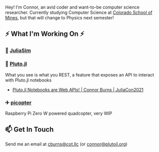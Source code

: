 Hey! I'm Connor, an avid coder and want-to-be computer science researcher. Currently studying Computer Science at [Colorado School of Mines](https://www.mines.edu/), but that will change to Physics next semester!

## ⚡ What I'm Working On ⚡
### 🧪 [JuliaSim](https://juliacomputing.com/products/juliasim/)
### 🎈 [Pluto.jl](https://github.com/fonsp/Pluto.jl)
What you see is what you REST, a feature that exposes an API to interact with Pluto.jl notebooks

- [Pluto.jl Notebooks are Web APIs! | Connor Burns | JuliaCon2021](https://youtu.be/cx_mjsmybA8)
### ✈ [picopter](https://github.com/ctrekker/picopter)
Raspberry Pi Zero W powered quadcopter, very WIP

## 📫 Get In Touch
Send me an email at [cburns@cot.llc](mailto:cburns@cot.llc) (or [connor@plutojl.org](mailto:connor@plutojl.org))
